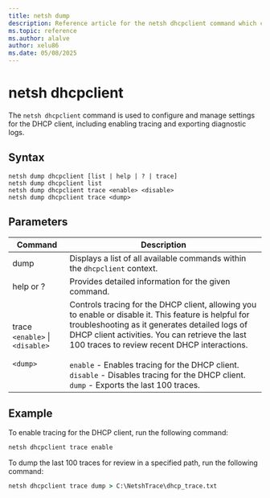 ```yaml
---
title: netsh dump
description: Reference article for the netsh dhcpclient command which configures and manages the DHCP client settings.
ms.topic: reference
ms.author: alalve
author: xelu86
ms.date: 05/08/2025
---
```


# netsh dhcpclient

The `netsh dhcpclient` command is used to configure and manage settings for the DHCP client, including enabling tracing and exporting diagnostic logs.

## Syntax

```
netsh dump dhcpclient [list | help | ? | trace]
netsh dump dhcpclient list
netsh dump dhcpclient trace <enable> <disable>
netsh dump dhcpclient trace <dump>
```

## Parameters

| Command | Description |
|--|--|
| dump | Displays a list of all available commands within the `dhcpclient` context. |
| help or ? | Provides detailed information for the given command. |
| trace `<enable>` \| `<disable>` <br><br> `<dump>` | Controls tracing for the DHCP client, allowing you to enable or disable it. This feature is helpful for troubleshooting as it generates detailed logs of DHCP client activities. You can retrieve the last 100 traces to review recent DHCP interactions. <br><br> `enable` - Enables tracing for the DHCP client. <br> `disable` - Disables tracing for the DHCP client. <br> `dump` - Exports the last 100 traces. |

## Example

To enable tracing for the DHCP client, run the following command:

```cmd
netsh dhcpclient trace enable
```

To dump the last 100 traces for review in a specified path, run the following command:

```cmd
netsh dhcpclient trace dump > C:\NetshTrace\dhcp_trace.txt
```
